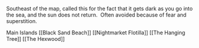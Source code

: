 Southeast of the map, called this for the fact that it gets dark as you go into the sea, and the sun does not return.  Often avoided because of fear and superstition.

Main Islands
[[Black Sand Beach]]
[[Nightmarket Flotilla]]
[[The Hanging Tree]]
[[The Hexwood]]
